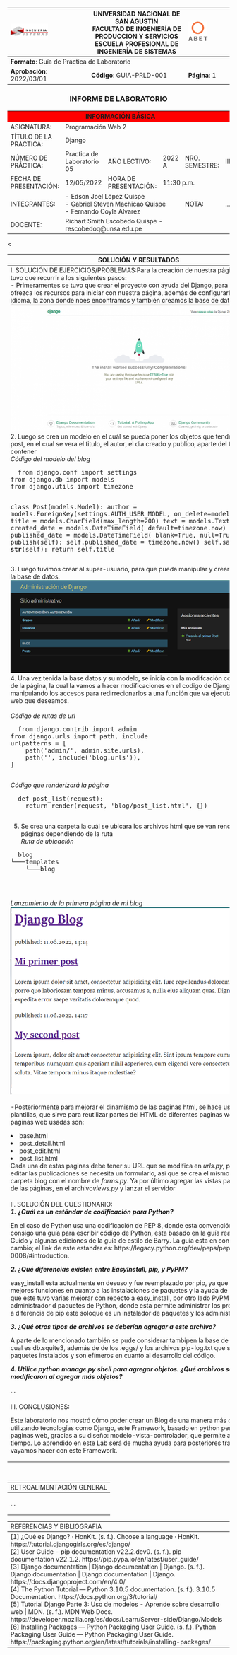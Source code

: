 <div align="center">
<table>
<theader>
<tr>
<td><img src="https://github.com/elopezqu/Lab2_Team3K/blob/main/epis.png" alt="EPIS" style="width:50%; height:auto"/></td>
<th>
<span style="font-weight:bold;">UNIVERSIDAD NACIONAL DE SAN AGUSTIN</span><br />
<span style="font-weight:bold;">FACULTAD DE INGENIERÍA DE PRODUCCIÓN Y SERVICIOS</span><br />
<span style="font-weight:bold;">ESCUELA PROFESIONAL DE INGENIERÍA DE SISTEMAS</span>
</th>
<td><img src="https://github.com/elopezqu/Lab2_Team3K/blob/main/abet.png" alt="ABET" style="width:50%; height:auto"/></td>
</tr>
</theader>
<tbody>
<tr><td colspan="3"><span style="font-weight:bold;">Formato</span>: Guía de Práctica de Laboratorio</td></tr>
<tr><td><span style="font-weight:bold;">Aprobación</span>:  2022/03/01</td><td><span style="font-weight:bold;">Código</span>: GUIA-PRLD-001</td><td><span style="font-weight:bold;">Página</span>: 1</td></tr>
</tbody>
</table>
</div>
<div align="center">
<h3>INFORME DE LABORATORIO</h3>
</div>
<table>
<theader>
<tr><th colspan="6" bgcolor="red">INFORMACIÓN BÁSICA</th></tr>
</theader>
<tbody>
<tr><td>ASIGNATURA:</td><td colspan="5">Programación Web 2</td></tr>
<tr><td>TÍTULO DE LA PRACTICA:</td><td colspan="5">Django</td></tr>
<tr><td>NÚMERO DE PRÁCTICA:</td><td>Practica de Laboratorio 05</td><td>AÑO LECTIVO:</td><td>2022 A</td><td>NRO. SEMESTRE:</td><td>III</td></tr>
<tr><td>FECHA DE PRESENTACIÓN:</td><td>12/05/2022</td><td>HORA DE PRESENTACIÓN:</td><td colspan="3">11:30 p.m.</td></tr>
<tr><td>INTEGRANTES:</td><td colspan="3">- Edson Joel López Quispe<br>- Gabriel Steven Machicao Quispe<br>- Fernando Coyla Alvarez</td><td>NOTA:</td><td>...</td></tr>
<tr><td>DOCENTE:</td><td colspan="5">Richart Smith Escobedo Quispe - rescobedoq@unsa.edu.pe</td></tr>
</tbody>
</table>
<table>
<theader>
<tr><th>SOLUCIÓN Y RESULTADOS</th></tr>
</theader>
<tbody>
<tr><td>I. SOLUCIÓN DE EJERCICIOS/PROBLEMAS:Para la creación de nuestra página web se tuvo que recurrir a los siguientes pasos:<br> - Primeramentes se tuvo que crear el proyecto con ayuda del Django, para que nos ofrezca los recursos para iniciar con nuestra página, además de configurarla a nuestro idioma, la zona donde noes encontramos y también creamos la base de datos<br><img src='imagen/InicioDjango.png' alt='inicio'><br> 2. Luego se crea un modelo en el cuál se pueda poner los objetos que tendrá nuestro post, en el cual se vera el titulo, el autor, el dia creado y publico, aparte del texto que va contener<br>
  <em>Código del modelo del blog</em>
  <pre>
  from django.conf import settings
from django.db import models
from django.utils import timezone

class Post(models.Model):
    author = models.ForeignKey(settings.AUTH_USER_MODEL, on_delete=models.CASCADE)
    title = models.CharField(max_length=200)
    text = models.TextField()
    created_date = models.DateTimeField(
            default=timezone.now)
    published_date = models.DateTimeField(
            blank=True, null=True)
    def publish(self):
        self.published_date = timezone.now()
        self.save()
    def __str__(self):
        return self.title
  </pre>
  3. Luego tuvimos crear al super-usuario, para que pueda manipular y crear los post en la base de datos.<br>
  <img src= 'imagen/baseDatos.png' src='GUI de la pagina donde contiene los post'><br>
  4. Una vez tenida la base datos y su modelo, se inicia con la modifcación con el diseño de la página, la cual la vamos a hacer modificaciones en el codigo de Django, manipulando los accesos para redirrecionarlos a una función que va ejecutar la página web que deseamos.<br><br>
  <em>Código de rutas de url</em>
  <pre>
  from django.contrib import admin
from django.urls import path, include
urlpatterns = [
    path('admin/', admin.site.urls),
    path('', include('blog.urls')),
]
  </pre>
  
  <em>Código que renderizará la página</em><br>
  <pre>
  def post_list(request):
    return render(request, 'blog/post_list.html', {})
  </pre>
  
  5. Se crea una carpeta la cuál se ubicara los archivos html que se van renderizar las páginas dependiendo de la ruta<br>
  <em>Ruta de ubicación </em><br>
  <pre>
  blog
└───templates
    └───blog
  </pre><br>
   <em> Lanzamiento de la primera página de mi blog </em><br>
  <img src='imagen/blog_Nube.png' alt='prueba'>
  <br><br>-Posteriormente para mejorar el dinamismo de las paginas html, se hace uso de plantillas, que sirve para reutilizar partes del HTML de diferentes paginas web, las paginas web usadas son: <li>base.html</li><li>post_detail.html</li><li>post_edit.html</li><li>post_list.html</li>Cada una de estas paginas debe tener su URL que se modifica en <em>urls.py</em>, para poder editar las publicaciones se necesita un formulario, asi que se crea el mismo en la carpeta blog con el nombre de <em>forms.py</em>. Ya por último agregar las vistas para cada uan de las páginas, en el archivo<em>views.py</em> y lanzar el servidor
  </td></tr>
<tr><td>II. SOLUCIÓN DEL CUESTIONARIO:<br><strong><em>1. ¿Cuál es un estándar de codificación para Python?</em></strong><br><p>En el caso de Python usa una codificación de PEP 8, donde esta convención trae consigo una guía para escribir código de Python, esta basado en la guía realizado por Guido y algunas ediciones de la guía de estilo de Barry. La guia esta en constante cambio; el link de este estandar es:  https://legacy.python.org/dev/peps/pep-0008/#introduction.</p><strong><em>2. ¿Qué diferencias existen entre EasyInstall, pip, y PyPM?</em></strong><p>easy_install esta actualmente en desuso y fue reemplazado por pip, ya que brindaba mejores funciones en cuanto a las instalaciones de paquetes y la ayuda de PEP 438, que este tuvo varias mejorar con repecto a easy_install, por otro lado PyPM es un administrador d paquetes de Python, donde esta permite administrar los proyectos, que a diferencia de pip este soloque es un instalador de paquetes y los administra.</p><strong><em> 3.  ¿Qué otros tipos de archivos se deberían agregar a este archivo?</em></strong><p>A parte de lo mencionado también se pude considerar tambipen la base de datos, el cual es db.squite3, además de de los .eggs/ y los archivos pip-log.txt que sirve para los paquetes instalados y son efímeros en cuanto al desarrollo del código.</p><strong><em>4. Utilice python manage.py shell para agregar objetos. ¿Qué archivos se modificaron al agregar más objetos?</em></strong><p>...</p></td></tr>
  <tr><td>III. CONCLUSIONES:<br><p>Este laboratorio nos mostró cómo poder crear un Blog de una manera más optimizada, utilizando tecnologías como Django, este Framework, basado en python permite crear paginas web, gracias a su diseño: modelo-vista-controlador, que permite ahorrar tiempo. Lo aprendido en este Lab será de mucha ayuda para posteriores trabajos que vayamos hacer con este Framework.</p></td><</tr>
</tbody>
</table>

<table>
<theader>
  <tr><td>RETROALIMENTACIÓN GENERAL</td><br><tr>
</theader>
<tbody>
  <tr><td><p>...</p></td></tr>
</tbody>
</table>

<table>
<theader>
<tr><td>REFERENCIAS Y BIBLIOGRAFÍA</td><tr>
</theader>
<tbody>
<tr><td>[1] ¿Qué es Django? · HonKit. (s. f.). Choose a language · HonKit. https://tutorial.djangogirls.org/es/django/<br>
[2] User Guide - pip documentation v22.2.dev0. (s. f.). pip documentation v22.1.2. https://pip.pypa.io/en/latest/user_guide/<br>
[3] Django documentation | Django documentation | Django. (s. f.). Django documentation | Django documentation | Django. https://docs.djangoproject.com/en/4.0/<br>
[4] The Python Tutorial — Python 3.10.5 documentation. (s. f.). 3.10.5 Documentation. https://docs.python.org/3/tutorial/<br>
[5] Tutorial Django Parte 3: Uso de modelos - Aprende sobre desarrollo web | MDN. (s. f.). MDN Web Docs. https://developer.mozilla.org/es/docs/Learn/Server-side/Django/Models<br>
[6] Installing Packages — Python Packaging User Guide. (s. f.). Python Packaging User Guide — Python Packaging User Guide. https://packaging.python.org/en/latest/tutorials/installing-packages/<br></tr>
</tbody>
</table>
